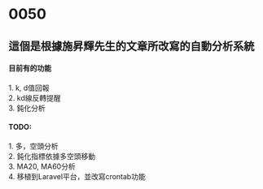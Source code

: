 # 0050

## 這個是根據施昇輝先生的文章所改寫的自動分析系統

#### 目前有的功能

<p>
1. k, d值回報<br/>
2. kd線反轉提醒<br/>
3. 鈍化分析<br/>
</p>


#### TODO:

<p>
1. 多，空頭分析<br/>
2. 鈍化指標依據多空頭移動<br/>
3. MA20, MA60分析<br/>
4. 移植到Laravel平台，並改寫crontab功能<br/>
</p>
